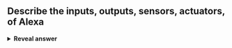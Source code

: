 ## Describe the inputs, outputs, sensors, actuators, of Alexa
<details>
<summary><b>Reveal answer</b></summary>
<li><div><strong>Inputs:</strong>&nbsp;Voice commands, background sounds.</div></li><li><div><strong>Sensors:</strong>&nbsp;Microphone (captures audio), sometimes proximity sensors.</div></li><li><div><strong>Outputs:</strong>&nbsp;Voice responses, app notifications, smart home controls.</div></li><li><div><strong>Actuators:</strong>&nbsp;Speakers (to play sound), network interface (to send commands to smart devices)</div></li>
</details>
